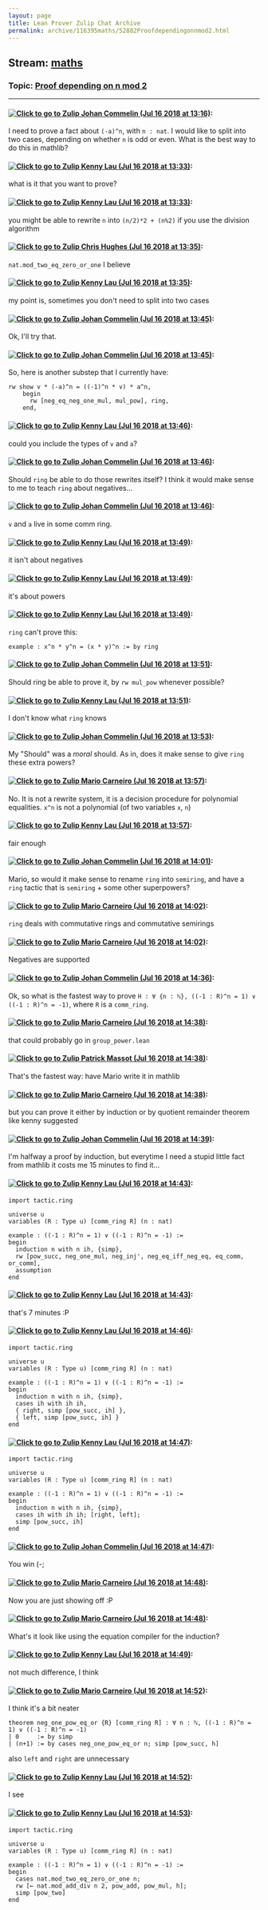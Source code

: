 ```yaml
---
layout: page
title: Lean Prover Zulip Chat Archive 
permalink: archive/116395maths/52882Proofdependingonnmod2.html
---
```


## Stream: [maths](index.html)
### Topic: [Proof depending on n mod 2](52882Proofdependingonnmod2.html)

---

#### [![Click to go to Zulip](../../assets/img/zulip2.png) Johan Commelin (Jul 16 2018 at 13:16)](https://leanprover.zulipchat.com/#narrow/stream/116395-maths/topic/Proof%20depending%20on%20n%20mod%202/near/129743513):
I need to prove a fact about `(-a)^n`, with `n : nat`. I would like to split into two cases, depending on whether `n` is odd or even. What is the best way to do this in mathlib?

#### [![Click to go to Zulip](../../assets/img/zulip2.png) Kenny Lau (Jul 16 2018 at 13:33)](https://leanprover.zulipchat.com/#narrow/stream/116395-maths/topic/Proof%20depending%20on%20n%20mod%202/near/129744299):
what is it that you want to prove?

#### [![Click to go to Zulip](../../assets/img/zulip2.png) Kenny Lau (Jul 16 2018 at 13:33)](https://leanprover.zulipchat.com/#narrow/stream/116395-maths/topic/Proof%20depending%20on%20n%20mod%202/near/129744303):
you might be able to rewrite `n` into `(n/2)*2 + (n%2)` if you use the division algorithm

#### [![Click to go to Zulip](../../assets/img/zulip2.png) Chris Hughes (Jul 16 2018 at 13:35)](https://leanprover.zulipchat.com/#narrow/stream/116395-maths/topic/Proof%20depending%20on%20n%20mod%202/near/129744396):
`nat.mod_two_eq_zero_or_one` I believe

#### [![Click to go to Zulip](../../assets/img/zulip2.png) Kenny Lau (Jul 16 2018 at 13:35)](https://leanprover.zulipchat.com/#narrow/stream/116395-maths/topic/Proof%20depending%20on%20n%20mod%202/near/129744408):
my point is, sometimes you don't need to split into two cases

#### [![Click to go to Zulip](../../assets/img/zulip2.png) Johan Commelin (Jul 16 2018 at 13:45)](https://leanprover.zulipchat.com/#narrow/stream/116395-maths/topic/Proof%20depending%20on%20n%20mod%202/near/129744766):
Ok, I'll try that.

#### [![Click to go to Zulip](../../assets/img/zulip2.png) Johan Commelin (Jul 16 2018 at 13:45)](https://leanprover.zulipchat.com/#narrow/stream/116395-maths/topic/Proof%20depending%20on%20n%20mod%202/near/129744770):
So, here is another substep that I currently have:
```lean
rw show v * (-a)^n = ((-1)^n * v) * a^n,
    begin
      rw [neg_eq_neg_one_mul, mul_pow], ring,
    end,
```

#### [![Click to go to Zulip](../../assets/img/zulip2.png) Kenny Lau (Jul 16 2018 at 13:46)](https://leanprover.zulipchat.com/#narrow/stream/116395-maths/topic/Proof%20depending%20on%20n%20mod%202/near/129744815):
could you include the types of `v` and `a`?

#### [![Click to go to Zulip](../../assets/img/zulip2.png) Johan Commelin (Jul 16 2018 at 13:46)](https://leanprover.zulipchat.com/#narrow/stream/116395-maths/topic/Proof%20depending%20on%20n%20mod%202/near/129744818):
Should `ring` be able to do those rewrites itself? I think it would make sense to me to teach `ring` about negatives...

#### [![Click to go to Zulip](../../assets/img/zulip2.png) Johan Commelin (Jul 16 2018 at 13:46)](https://leanprover.zulipchat.com/#narrow/stream/116395-maths/topic/Proof%20depending%20on%20n%20mod%202/near/129744829):
`v` and `a` live in some comm ring.

#### [![Click to go to Zulip](../../assets/img/zulip2.png) Kenny Lau (Jul 16 2018 at 13:49)](https://leanprover.zulipchat.com/#narrow/stream/116395-maths/topic/Proof%20depending%20on%20n%20mod%202/near/129744918):
it isn't about negatives

#### [![Click to go to Zulip](../../assets/img/zulip2.png) Kenny Lau (Jul 16 2018 at 13:49)](https://leanprover.zulipchat.com/#narrow/stream/116395-maths/topic/Proof%20depending%20on%20n%20mod%202/near/129744920):
it's about powers

#### [![Click to go to Zulip](../../assets/img/zulip2.png) Kenny Lau (Jul 16 2018 at 13:49)](https://leanprover.zulipchat.com/#narrow/stream/116395-maths/topic/Proof%20depending%20on%20n%20mod%202/near/129744924):
`ring` can't prove this:
```lean
example : x^n * y^n = (x * y)^n := by ring
```

#### [![Click to go to Zulip](../../assets/img/zulip2.png) Johan Commelin (Jul 16 2018 at 13:51)](https://leanprover.zulipchat.com/#narrow/stream/116395-maths/topic/Proof%20depending%20on%20n%20mod%202/near/129745010):
Should ring be able to prove it, by `rw mul_pow` whenever possible?

#### [![Click to go to Zulip](../../assets/img/zulip2.png) Kenny Lau (Jul 16 2018 at 13:51)](https://leanprover.zulipchat.com/#narrow/stream/116395-maths/topic/Proof%20depending%20on%20n%20mod%202/near/129745014):
I don't know what `ring` knows

#### [![Click to go to Zulip](../../assets/img/zulip2.png) Johan Commelin (Jul 16 2018 at 13:53)](https://leanprover.zulipchat.com/#narrow/stream/116395-maths/topic/Proof%20depending%20on%20n%20mod%202/near/129745076):
My "Should" was a *moral* should. As in, does it make sense to give `ring` these extra powers?

#### [![Click to go to Zulip](../../assets/img/zulip2.png) Mario Carneiro (Jul 16 2018 at 13:57)](https://leanprover.zulipchat.com/#narrow/stream/116395-maths/topic/Proof%20depending%20on%20n%20mod%202/near/129745230):
No. It is not a rewrite system, it is a decision procedure for polynomial equalities. `x^n` is not a polynomial (of two variables `x`, `n`)

#### [![Click to go to Zulip](../../assets/img/zulip2.png) Kenny Lau (Jul 16 2018 at 13:57)](https://leanprover.zulipchat.com/#narrow/stream/116395-maths/topic/Proof%20depending%20on%20n%20mod%202/near/129745235):
fair enough

#### [![Click to go to Zulip](../../assets/img/zulip2.png) Johan Commelin (Jul 16 2018 at 14:01)](https://leanprover.zulipchat.com/#narrow/stream/116395-maths/topic/Proof%20depending%20on%20n%20mod%202/near/129745425):
Mario, so would it make sense to rename `ring` into `semiring`, and have a `ring` tactic that is `semiring` + some other superpowers?

#### [![Click to go to Zulip](../../assets/img/zulip2.png) Mario Carneiro (Jul 16 2018 at 14:02)](https://leanprover.zulipchat.com/#narrow/stream/116395-maths/topic/Proof%20depending%20on%20n%20mod%202/near/129745483):
`ring` deals with commutative rings and commutative semirings

#### [![Click to go to Zulip](../../assets/img/zulip2.png) Mario Carneiro (Jul 16 2018 at 14:02)](https://leanprover.zulipchat.com/#narrow/stream/116395-maths/topic/Proof%20depending%20on%20n%20mod%202/near/129745495):
Negatives are supported

#### [![Click to go to Zulip](../../assets/img/zulip2.png) Johan Commelin (Jul 16 2018 at 14:36)](https://leanprover.zulipchat.com/#narrow/stream/116395-maths/topic/Proof%20depending%20on%20n%20mod%202/near/129746954):
Ok, so what is the fastest way to prove `H : ∀ {n : ℕ}, ((-1 : R)^n = 1) ∨ ((-1 : R)^n = -1)`, where `R` is a `comm_ring`.

#### [![Click to go to Zulip](../../assets/img/zulip2.png) Mario Carneiro (Jul 16 2018 at 14:38)](https://leanprover.zulipchat.com/#narrow/stream/116395-maths/topic/Proof%20depending%20on%20n%20mod%202/near/129747046):
that could probably go in `group_power.lean`

#### [![Click to go to Zulip](../../assets/img/zulip2.png) Patrick Massot (Jul 16 2018 at 14:38)](https://leanprover.zulipchat.com/#narrow/stream/116395-maths/topic/Proof%20depending%20on%20n%20mod%202/near/129747062):
That's the fastest way: have Mario write it in mathlib

#### [![Click to go to Zulip](../../assets/img/zulip2.png) Mario Carneiro (Jul 16 2018 at 14:38)](https://leanprover.zulipchat.com/#narrow/stream/116395-maths/topic/Proof%20depending%20on%20n%20mod%202/near/129747072):
but you can prove it either by induction or by quotient remainder theorem like kenny suggested

#### [![Click to go to Zulip](../../assets/img/zulip2.png) Johan Commelin (Jul 16 2018 at 14:39)](https://leanprover.zulipchat.com/#narrow/stream/116395-maths/topic/Proof%20depending%20on%20n%20mod%202/near/129747095):
I'm halfway a proof by induction, but everytime I need a stupid little fact from mathlib it costs me 15 minutes to find it...

#### [![Click to go to Zulip](../../assets/img/zulip2.png) Kenny Lau (Jul 16 2018 at 14:43)](https://leanprover.zulipchat.com/#narrow/stream/116395-maths/topic/Proof%20depending%20on%20n%20mod%202/near/129747269):
```lean
import tactic.ring

universe u
variables (R : Type u) [comm_ring R] (n : nat)

example : ((-1 : R)^n = 1) ∨ ((-1 : R)^n = -1) :=
begin
  induction n with n ih, {simp},
  rw [pow_succ, neg_one_mul, neg_inj', neg_eq_iff_neg_eq, eq_comm, or_comm],
  assumption
end
```

#### [![Click to go to Zulip](../../assets/img/zulip2.png) Kenny Lau (Jul 16 2018 at 14:43)](https://leanprover.zulipchat.com/#narrow/stream/116395-maths/topic/Proof%20depending%20on%20n%20mod%202/near/129747273):
that's 7 minutes :P

#### [![Click to go to Zulip](../../assets/img/zulip2.png) Kenny Lau (Jul 16 2018 at 14:46)](https://leanprover.zulipchat.com/#narrow/stream/116395-maths/topic/Proof%20depending%20on%20n%20mod%202/near/129747459):
```lean
import tactic.ring

universe u
variables (R : Type u) [comm_ring R] (n : nat)

example : ((-1 : R)^n = 1) ∨ ((-1 : R)^n = -1) :=
begin
  induction n with n ih, {simp},
  cases ih with ih ih,
  { right, simp [pow_succ, ih] },
  { left, simp [pow_succ, ih] }
end
```

#### [![Click to go to Zulip](../../assets/img/zulip2.png) Kenny Lau (Jul 16 2018 at 14:47)](https://leanprover.zulipchat.com/#narrow/stream/116395-maths/topic/Proof%20depending%20on%20n%20mod%202/near/129747482):
```lean
import tactic.ring

universe u
variables (R : Type u) [comm_ring R] (n : nat)

example : ((-1 : R)^n = 1) ∨ ((-1 : R)^n = -1) :=
begin
  induction n with n ih, {simp},
  cases ih with ih ih; [right, left];
  simp [pow_succ, ih]
end
```

#### [![Click to go to Zulip](../../assets/img/zulip2.png) Johan Commelin (Jul 16 2018 at 14:47)](https://leanprover.zulipchat.com/#narrow/stream/116395-maths/topic/Proof%20depending%20on%20n%20mod%202/near/129747491):
You win (-;

#### [![Click to go to Zulip](../../assets/img/zulip2.png) Mario Carneiro (Jul 16 2018 at 14:48)](https://leanprover.zulipchat.com/#narrow/stream/116395-maths/topic/Proof%20depending%20on%20n%20mod%202/near/129747550):
Now you are just showing off :P

#### [![Click to go to Zulip](../../assets/img/zulip2.png) Mario Carneiro (Jul 16 2018 at 14:48)](https://leanprover.zulipchat.com/#narrow/stream/116395-maths/topic/Proof%20depending%20on%20n%20mod%202/near/129747557):
What's it look like using the equation compiler for the induction?

#### [![Click to go to Zulip](../../assets/img/zulip2.png) Kenny Lau (Jul 16 2018 at 14:49)](https://leanprover.zulipchat.com/#narrow/stream/116395-maths/topic/Proof%20depending%20on%20n%20mod%202/near/129747574):
not much difference, I think

#### [![Click to go to Zulip](../../assets/img/zulip2.png) Mario Carneiro (Jul 16 2018 at 14:52)](https://leanprover.zulipchat.com/#narrow/stream/116395-maths/topic/Proof%20depending%20on%20n%20mod%202/near/129747711):
I think it's a bit neater
```
theorem neg_one_pow_eq_or {R} [comm_ring R] : ∀ n : ℕ, ((-1 : R)^n = 1) ∨ ((-1 : R)^n = -1)
| 0     := by simp
| (n+1) := by cases neg_one_pow_eq_or n; simp [pow_succ, h]
```
also `left` and `right` are unnecessary

#### [![Click to go to Zulip](../../assets/img/zulip2.png) Kenny Lau (Jul 16 2018 at 14:52)](https://leanprover.zulipchat.com/#narrow/stream/116395-maths/topic/Proof%20depending%20on%20n%20mod%202/near/129747723):
I see

#### [![Click to go to Zulip](../../assets/img/zulip2.png) Kenny Lau (Jul 16 2018 at 14:53)](https://leanprover.zulipchat.com/#narrow/stream/116395-maths/topic/Proof%20depending%20on%20n%20mod%202/near/129747746):
```lean
import tactic.ring

universe u
variables (R : Type u) [comm_ring R] (n : nat)

example : ((-1 : R)^n = 1) ∨ ((-1 : R)^n = -1) :=
begin
  cases nat.mod_two_eq_zero_or_one n;
  rw [← nat.mod_add_div n 2, pow_add, pow_mul, h];
  simp [pow_two]
end
```

